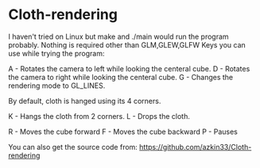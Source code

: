 # Cloth-rendering

I haven't tried on Linux but make and ./main would run the program probably.
Nothing is required other than GLM,GLEW,GLFW
Keys you can use while trying the program:

A - Rotates the camera to left while looking the centeral cube.
D - Rotates the camera to right while looking the centeral cube.
G - Changes the rendering mode to GL_LINES.

By default, cloth is hanged using its 4 corners.

K - Hangs the cloth from 2 corners.
L - Drops the cloth.

R - Moves the cube forward
F - Moves the cube backward
P - Pauses

You can also get the source code from:
https://github.com/azkin33/Cloth-rendering  
